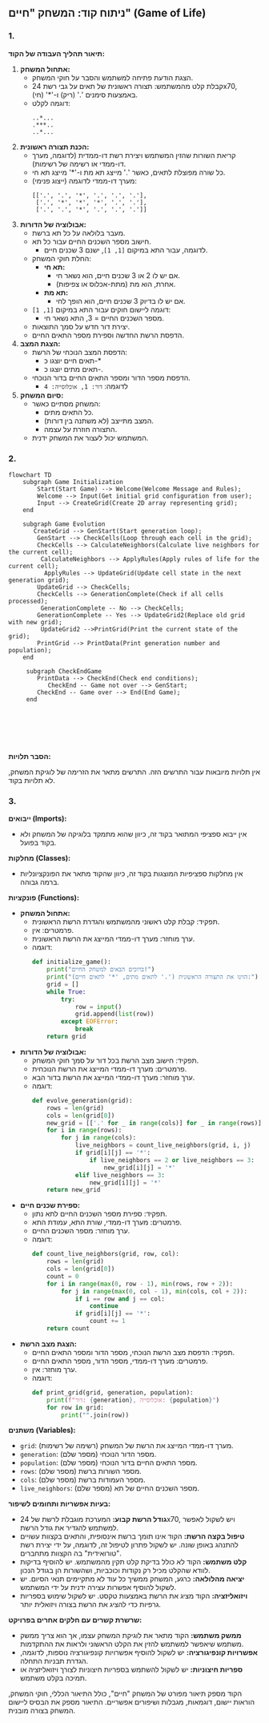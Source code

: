 ## ניתוח קוד: המשחק "חיים" (Game of Life)

### 1. <algorithm>

**תיאור תהליך העבודה של הקוד:**

1.  **אתחול המשחק:**
    *   הצגת הודעת פתיחה למשתמש והסבר על חוקי המשחק.
    *   קבלת קלט מהמשתמש: תצורה ראשונית של תאים על גבי רשת 24x70, באמצעות סימנים '.' (ריק) ו-'*' (חי).
    *   דוגמה לקלט:
        ```
        ..*...
        .***..
        ..*...
        ```
2.  **הכנת תצורה ראשונית:**
    *   קריאת השורות שהזין המשתמש ויצירת רשת דו-ממדית (לדוגמה, מערך דו-ממדי או רשימה של רשימות).
    *   כל שורה מפוצלת לתאים, כאשר '.' מייצג תא מת ו-'*' מייצג תא חי.
    *   מערך דו-ממדי לדוגמה (ייצוג פנימי):
        ```
        [['.', '.', '*', '.', '.', '.'],
         ['.', '*', '*', '*', '.', '.'],
         ['.', '.', '*', '.', '.', '.']]
        ```
3.  **אבולוציה של הדורות:**
    *   מעבר בלולאה על כל תא ברשת.
    *   חישוב מספר השכנים החיים עבור כל תא.
        *   לדוגמה, עבור התא במיקום `[1, 1]`, ישנם 3 שכנים חיים.
    *   החלת חוקי המשחק:
        *   **תא חי:**
            *   אם יש לו 2 או 3 שכנים חיים, הוא נשאר חי.
            *   אחרת, הוא מת (מתת-אכלוס או צפיפות).
        *   **תא מת:**
            *   אם יש לו בדיוק 3 שכנים חיים, הוא הופך לחי.
    *   דוגמה ליישום חוקים עבור התא במיקום `[1, 1]`:
        *   מספר השכנים החיים = 3, התא נשאר חי.
    *   יצירת דור חדש על סמך התוצאות.
    *   הדפסת הרשת החדשה וספירת מספר התאים החיים.
4.  **הצגת המצב:**
    *   הדפסת המצב הנוכחי של הרשת:
        *   תאים חיים יוצגו כ-*
        *   תאים מתים יוצגו כ-.
    *   הדפסת מספר הדור ומספר התאים החיים בדור הנוכחי.
        *   לדוגמה: `דור: 1, אוכלוסייה: 4`
5.  **סיום המשחק:**
    *   המשחק מסתיים כאשר:
        *   כל התאים מתים.
        *   המצב מתייצב (לא משתנה בין דורות).
        *   התצורה חוזרת על עצמה.
    *   המשתמש יכול לעצור את המשחק ידנית.

### 2. <mermaid>

```mermaid
flowchart TD
    subgraph Game Initialization
        Start(Start Game) --> Welcome(Welcome Message and Rules);
        Welcome --> Input(Get initial grid configuration from user);
        Input --> CreateGrid(Create 2D array representing grid);
    end

    subgraph Game Evolution
       CreateGrid --> GenStart(Start generation loop);
        GenStart --> CheckCells(Loop through each cell in the grid);
        CheckCells --> CalculateNeighbors(Calculate live neighbors for the current cell);
         CalculateNeighbors --> ApplyRules(Apply rules of life for the current cell);
          ApplyRules --> UpdateGrid(Update cell state in the next generation grid);
        UpdateGrid --> CheckCells;
        CheckCells --> GenerationComplete(Check if all cells processed);
         GenerationComplete -- No --> CheckCells;
        GenerationComplete -- Yes --> UpdateGrid2(Replace old grid with new grid);
         UpdateGrid2 -->PrintGrid(Print the current state of the grid);
        PrintGrid --> PrintData(Print generation number and population);
    end
    
     subgraph CheckEndGame
        PrintData --> CheckEnd(Check end conditions);
           CheckEnd -- Game not over --> GenStart;
        CheckEnd -- Game over --> End(End Game);
     end

    
   
  
    
   
```

**הסבר תלויות:**

אין תלויות מיובאות עבור התרשים הזה. התרשים מתאר את הזרימה של לוגיקת המשחק, לא תלויות בקוד.

### 3. <explanation>

**ייבואים (Imports):**

*   אין ייבוא ספציפי המתואר בקוד זה, כיוון שהוא מתמקד בלוגיקה של המשחק ולא בקוד בפועל.

**מחלקות (Classes):**

*   אין מחלקות ספציפיות המוצגות בקוד זה, כיוון שהקוד מתאר את הפונקציונליות ברמה גבוהה.

**פונקציות (Functions):**

*   **אתחול המשחק:**
    *   תפקיד: קבלת קלט ראשוני מהמשתמש והגדרת הרשת הראשונית.
    *   פרמטרים: אין.
    *   ערך מוחזר: מערך דו-ממדי המייצג את הרשת הראשונית.
    *   דוגמה:
        ```python
        def initialize_game():
            print("ברוכים הבאים למשחק החיים!")
            print("הזינו את התצורה הראשונית ('.' לתאים מתים, '*' לתאים חיים):")
            grid = []
            while True:
                try:
                    row = input()
                    grid.append(list(row))
                except EOFError:
                    break
            return grid
        ```
*   **אבולוציה של הדורות:**
    *   תפקיד: חישוב מצב הרשת בכל דור על סמך חוקי המשחק.
    *   פרמטרים: מערך דו-ממדי המייצג את הרשת הנוכחית.
    *   ערך מוחזר: מערך דו-ממדי המייצג את הרשת בדור הבא.
    *   דוגמה:
        ```python
        def evolve_generation(grid):
            rows = len(grid)
            cols = len(grid[0])
            new_grid = [['.' for _ in range(cols)] for _ in range(rows)]
            for i in range(rows):
                for j in range(cols):
                    live_neighbors = count_live_neighbors(grid, i, j)
                    if grid[i][j] == '*':
                        if live_neighbors == 2 or live_neighbors == 3:
                            new_grid[i][j] = '*'
                    elif live_neighbors == 3:
                        new_grid[i][j] = '*'
            return new_grid
        ```
*   **ספירת שכנים חיים:**
    *   תפקיד: ספירת מספר השכנים החיים לתא נתון.
    *   פרמטרים: מערך דו-ממדי, שורת התא, עמודת התא.
    *   ערך מוחזר: מספר השכנים החיים.
    *   דוגמה:
        ```python
        def count_live_neighbors(grid, row, col):
            rows = len(grid)
            cols = len(grid[0])
            count = 0
            for i in range(max(0, row - 1), min(rows, row + 2)):
                for j in range(max(0, col - 1), min(cols, col + 2)):
                    if i == row and j == col:
                        continue
                    if grid[i][j] == '*':
                        count += 1
            return count
        ```
*   **הצגת מצב הרשת:**
    *   תפקיד: הדפסת מצב הרשת הנוכחי, מספר הדור ומספר התאים החיים.
    *   פרמטרים: מערך דו-ממדי, מספר הדור, מספר התאים החיים.
    *   ערך מוחזר: אין.
    *   דוגמה:
        ```python
        def print_grid(grid, generation, population):
            print(f"דור: {generation}, אוכלוסייה: {population}")
            for row in grid:
                print("".join(row))
        ```

**משתנים (Variables):**

*   `grid`: מערך דו-ממדי המייצג את הרשת של המשחק (רשימה של רשימות).
*   `generation`: מספר הדור הנוכחי (מספר שלם).
*   `population`: מספר התאים החיים בדור הנוכחי (מספר שלם).
*   `rows`: מספר השורות ברשת (מספר שלם).
*   `cols`: מספר העמודות ברשת (מספר שלם).
*   `live_neighbors`: מספר השכנים החיים של תא (מספר שלם).

**בעיות אפשריות ותחומים לשיפור:**

*   **גודל הרשת קבוע:** המערכת מוגבלת לרשת של 24x70, ויש לשקול לאפשר למשתמש להגדיר את גודל הרשת.
*   **טיפול בקצה הרשת:** הקוד אינו תומך ברשת אינסופית, והתאים בקצוות עשויים להתנהג באופן שונה. יש לשקול פתרון לטיפול זה, לדוגמה, על ידי יצירת רשת "טורואידית" בה הקצוות מתחברים.
*   **קלט משתמש:** הקוד לא כולל בדיקת קלט תקין מהמשתמש. יש להוסיף בדיקות לוודא שהקלט מכיל רק נקודות וכוכביות, ושהשורות הן בגודל הנכון.
*   **יציאה מהלולאה:** כרגע, המשחק ממשיך כל עוד לא מתקיימים תנאי הסיום. יש לשקול להוסיף אפשרות עצירה ידנית על ידי המשתמש.
*   **ויזואליזציה:** הקוד מציג את הרשת באמצעות טקסט. יש לשקול שימוש בספריות גרפיות כדי להציג את הרשת בצורה ויזואלית יותר.

**שרשרת קשרים עם חלקים אחרים בפרויקט:**

*   **ממשק משתמש:** הקוד מתאר את לוגיקת המשחק עצמו, אך הוא צריך ממשק משתמש שיאפשר למשתמש להזין את הקלט הראשוני ולראות את ההתקדמות.
*   **אפשרויות קונפיגורציה:** יש לשקול להוסיף אפשרויות קונפיגורציה נוספות, לדוגמה, הגדרת תבניות התחלה.
*   **ספריות חיצוניות:** יש לשקול להשתמש בספריות חיצוניות לצורך ויזואליזציה או תמיכה בקלט משתמש.

הקוד מספק תיאור מפורט של המשחק "חיים", כולל התיאור הכללי, חוקי המשחק, הוראות יישום, דוגמאות, מגבלות ושיפורים אפשריים. התיאור מספק את הבסיס ליישום המשחק בצורה מובנית.